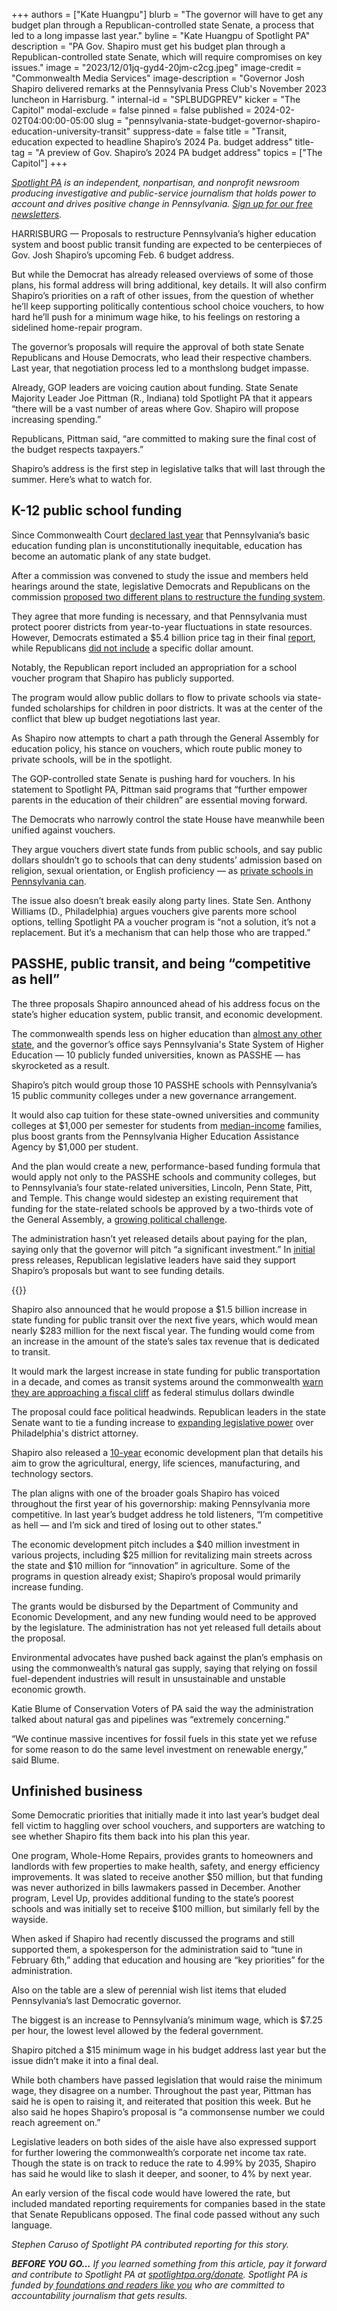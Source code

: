 +++
authors = ["Kate Huangpu"]
blurb = "The governor will have to get any budget plan through a Republican-controlled state Senate, a process that led to a long impasse last year."
byline = "Kate Huangpu of Spotlight PA"
description = "PA Gov. Shapiro must get his budget plan through a Republican-controlled state Senate, which will require compromises on key issues."
image = "2023/12/01jq-gyd4-20jm-c2cg.jpeg"
image-credit = "Commonwealth Media Services"
image-description = "Governor Josh Shapiro delivered remarks at the Pennsylvania Press Club's November 2023 luncheon in Harrisburg. "
internal-id = "SPLBUDGPREV"
kicker = "The Capitol"
modal-exclude = false
pinned = false
published = 2024-02-02T04:00:00-05:00
slug = "pennsylvania-state-budget-governor-shapiro-education-university-transit"
suppress-date = false
title = "Transit, education expected to headline Shapiro’s 2024 Pa. budget address"
title-tag = "A preview of Gov. Shapiro’s 2024 PA budget address"
topics = ["The Capitol"]
+++

<a href="https://www.spotlightpa.org/"><em>Spotlight PA</em></a><em> is an independent, nonpartisan, and nonprofit newsroom producing investigative and public-service journalism that holds power to account and drives positive change in Pennsylvania. </em><a href="https://www.spotlightpa.org/newsletters"><em>Sign up for our free newsletters</em></a><em>.</em>

HARRISBURG — Proposals to restructure Pennsylvania’s higher education system and boost public transit funding are expected to be centerpieces of Gov. Josh Shapiro’s upcoming Feb. 6 budget address. <strong></strong>

But while the Democrat has already released overviews of some of those plans, his formal address will bring additional, key details. It will also confirm Shapiro’s priorities on a raft of other issues, from the question of whether he’ll keep supporting politically contentious school choice vouchers, to how hard he’ll push for a minimum wage hike, to his feelings on restoring a sidelined home-repair program.

The governor’s proposals will require the approval of both state Senate Republicans and House Democrats, who lead their respective chambers. Last year, that negotiation process led to a monthslong budget impasse.

<script src="https://www.spotlightpa.org/embed.js" async></script><div data-spl-embed-version="1" data-spl-src="https://www.spotlightpa.org/embeds/newsletter/"></div>

Already, GOP leaders are voicing caution about funding. State Senate Majority Leader Joe Pittman (R., Indiana) told Spotlight PA that it appears “there will be a vast number of areas where Gov. Shapiro will propose increasing spending.”

Republicans, Pittman said, “are committed to making sure the final cost of the budget respects taxpayers.”

Shapiro’s address is the first step in legislative talks that will last through the summer. Here’s what to watch for.

## K-12 public school funding

Since Commonwealth Court <a href="https://www.spotlightpa.org/news/2023/02/pa-public-school-funding-lawsuit-state-budget-billions/#:~:text=A%20Commonwealth%20Court%20judge%20ruled,state%20Supreme%20Court%20is%20possible.">declared last year</a> that Pennsylvania’s basic education funding plan is unconstitutionally inequitable, education has become an automatic plank of any state budget.

After a commission was convened to study the issue and members held hearings around the state, legislative Democrats and Republicans on the commission <a href="https://www.spotlightpa.org/news/2024/01/pennsylvania-public-school-funding-lawsuit-report-recommendations/">proposed two different plans to restructure the funding system</a>.<a href="https://www.spotlightpa.org/news/2024/01/pennsylvania-public-school-funding-lawsuit-report-recommendations/"></a>

They agree that more funding is necessary, and that Pennsylvania must protect poorer districts from year-to-year fluctuations in state resources. However, Democrats estimated a $5.4 billion price tag in their final <a href="https://www.pahouse.com/files/Documents/2024-01-11_123718__Report2.pdf">report</a>, while Republicans <a href="https://www.pahouse.com/files/Documents/2024-01-11_124756__Report1.pdf">did not include</a> a specific dollar amount.

Notably, the Republican report included an appropriation for a school voucher program that Shapiro has publicly supported.

The program would allow public dollars to flow to private schools via state-funded scholarships for children in poor districts. It was at the center of the conflict that blew up budget negotiations last year.

As Shapiro now attempts to chart a path through the General Assembly for education policy, his stance on vouchers, which route public money to private schools, will be in the spotlight.

The GOP-controlled state Senate is pushing hard for vouchers. In his statement to Spotlight PA, Pittman said programs that “further empower parents in the education of their children” are essential moving forward.

The Democrats who narrowly control the state House have meanwhile been unified against vouchers.

They argue vouchers divert state funds from public schools, and say public dollars shouldn’t go to schools that can deny students’ admission based on religion, sexual orientation, or English proficiency — as <a href="https://www.spotlightpa.org/news/2023/06/pa-senate-budget-private-school-voucher-pass-house-leaves/">private schools in Pennsylvania can</a>.

The issue also doesn’t break easily along party lines. State Sen. Anthony Williams (D., Philadelphia) argues vouchers give parents more school options, telling Spotlight PA a voucher program is “not a solution, it’s not a replacement. But it’s a mechanism that can help those who are trapped.”

## PASSHE, public transit, and being “competitive as hell”

The three proposals Shapiro announced ahead of his address focus on the state’s higher education system, public transit, and economic development.

The commonwealth spends less on higher education than <a href="https://www.inquirer.com/education/pennsylvania-college-reform-state-funding-shapiro-20240126.html">almost any other state</a>, and the governor’s office says Pennsylvania&#39;s State System of Higher Education — 10 publicly funded universities, known as PASSHE — has skyrocketed as a result.

Shapiro’s pitch would group those 10 PASSHE schools with Pennsylvania’s 15 public community colleges under a new governance arrangement.

It would also cap tuition for these state-owned universities and community colleges at $1,000 per semester for students from <a href="https://www.census.gov/quickfacts/fact/table/PA/INC110222">median-income</a> families, plus boost grants from the Pennsylvania Higher Education Assistance Agency by $1,000 per student.

And the plan would create a new, performance-based funding formula that would apply not only to the PASSHE schools and community colleges, but to Pennsylvania’s four state-related universities, Lincoln, Penn State, Pitt, and Temple. This change would sidestep an existing requirement that funding for the state-related schools be approved by a two-thirds vote of the General Assembly, a <a href="https://www.spotlightpa.org/news/2023/11/pennsylvania-temple-pitt-penn-state-lincoln-university-legislature-budget/">growing political challenge</a>.

The administration hasn’t yet released details about paying for the plan, saying only that the governor will pitch “a significant investment.” In <a href="https://senatorpittman.com/2024/01/26/senate-majority-leader-pittman-responds-to-governor-shapiros-higher-education-proposal/">initial</a> press releases, Republican legislative leaders have said they support Shapiro’s proposals but want to see funding details.

{{<picture src="external/r9gjy25x6j5zh5yxvrbkqs1dz0.jpeg" description="PASSHE Chancellor Dan Greenstein" caption="PASSHE Chancellor Dan Greenstein said in 2020 that the system needed to “dramatically” accelerate a redesign." credit="Commonwealth Media Services">}}

Shapiro also announced that he would propose a $1.5 billion increase in state funding for public transit over the next five years, which would mean nearly $283 million for the next fiscal year. The funding would come from an increase in the amount of the state’s sales tax revenue that is dedicated to transit.

It would mark the largest increase in state funding for public transportation in a decade, and comes as transit systems around the commonwealth <a href="https://www.spotlightpa.org/news/2024/01/public-transit-funding-pennsylvania-septa-shapiro-trains-buses-fiscal-cliff/">warn they are approaching a fiscal cliff</a> as federal stimulus dollars dwindle

The proposal could face political headwinds. Republican leaders in the state Senate want to tie a funding increase to <a href="https://www.inquirer.com/transportation/septa-crimes-authority-lawsuit-larry-krasner-philadelphia-20240111.html">expanding legislative power</a> over Philadelphia&#39;s district attorney.

Shapiro also released a <a href="https://pagetsitdone.com/wp-content/uploads/EconomicDevelopmentStrategy-DCED_2024_FINAL.pdf">10-year</a> economic development plan that details his aim to grow the agricultural, energy, life sciences, manufacturing, and technology sectors.

The plan aligns with one of the broader goals Shapiro has voiced throughout the first year of his governorship: making Pennsylvania more competitive. In last year’s budget address he told listeners, “I’m competitive as hell — and I’m sick and tired of losing out to other states.”

The economic development pitch includes a $40 million investment in various projects, including $25 million for revitalizing main streets across the state and $10 million for “innovation” in agriculture. Some of the programs in question already exist; Shapiro’s proposal would primarily increase funding.

The grants would be disbursed by the Department of Community and Economic Development, and any new funding would need to be approved by the legislature. The administration has not yet released full details about the proposal.

Environmental advocates have pushed back against the plan’s emphasis on using the commonwealth’s natural gas supply, saying that relying on fossil fuel-dependent industries will result in unsustainable and unstable economic growth.

Katie Blume of Conservation Voters of PA said the way the administration talked about natural gas and pipelines was “extremely concerning.”

“We continue massive incentives for fossil fuels in this state yet we refuse for some reason to do the same level investment on renewable energy,” said Blume.

## Unfinished business

Some Democratic priorities that initially made it into last year’s budget deal fell victim to haggling over school vouchers, and supporters are watching to see whether Shapiro fits them back into his plan this year.

One program, Whole-Home Repairs, provides grants to homeowners and landlords with few properties to make health, safety, and energy efficiency improvements. It was slated to receive another $50 million, but that funding was never authorized in bills lawmakers passed in December. Another program, Level Up, provides additional funding to the state’s poorest schools and was initially set to receive $100 million, but similarly fell by the wayside.

When asked if Shapiro had recently discussed the programs and still supported them, a spokesperson for the administration said to “tune in February 6th,” adding that education and housing are “key priorities” for the administration.

Also on the table are a slew of perennial wish list items that eluded Pennsylvania’s last Democratic governor.

The biggest is an increase to Pennsylvania’s minimum wage, which is $7.25 per hour, the lowest level allowed by the federal government.

Shapiro pitched a $15 minimum wage in his budget address last year but the issue didn’t make it into a final deal.

<script src="https://www.spotlightpa.org/embed.js" async></script><div data-spl-embed-version="1" data-spl-src="https://www.spotlightpa.org/embeds/donate/"></div>

While both chambers have passed legislation that would raise the minimum wage, they disagree on a number. Throughout the past year, Pittman has said he is open to raising it, and reiterated that position this week. But he also said he hopes Shapiro’s proposal is “a commonsense number we could reach agreement on.”

Legislative leaders on both sides of the aisle have also expressed support for further lowering the commonwealth’s corporate net income tax rate. Though the state is on track to reduce the rate to 4.99% by 2035, Shapiro has said he would like to slash it deeper, and sooner, to 4% by next year.

An early version of the fiscal code would have lowered the rate, but included mandated reporting requirements for companies based in the state that Senate Republicans opposed. The final code passed without any such language.

<em>Stephen Caruso of Spotlight PA contributed reporting for this story.</em>

<strong><em>BEFORE YOU GO…</em></strong><em> If you learned something from this article, pay it forward and contribute to Spotlight PA at </em><a href="http://spotlightpa.org/donate"><em>spotlightpa.org/donate</em></a><em>. Spotlight PA is funded by</em><a href="https://www.spotlightpa.org/support"><em> foundations and readers like you</em></a><em> who are committed to accountability journalism that gets results.</em>

